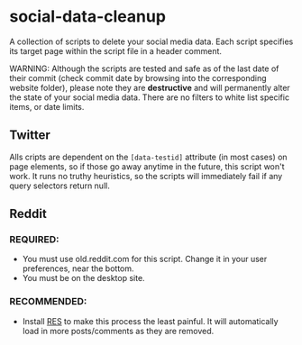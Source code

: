 # social-data-cleanup

A collection of scripts to delete your social media data. Each script specifies its target page within the script file in a header comment.

WARNING: Although the scripts are tested and safe as of the last date of their commit (check commit date by browsing into the corresponding website folder), please note they are **destructive** and will permanently alter the state of your social media data. There are no filters to white list specific items, or date limits. 

## Twitter

Alls cripts are dependent on the `[data-testid]` attribute (in most cases) on page elements, so if those go away anytime in the future, this script won't work. It runs no truthy heuristics, so the scripts will immediately fail if any query selectors return null.

## Reddit

### REQUIRED:
- You must use old.reddit.com for this script. Change it in your user preferences, near the bottom.
- You must be on the desktop site.

### RECOMMENDED:
- Install [RES](https://redditenhancementsuite.com/) to make this process the least painful. It will automatically load in more posts/comments as they are removed.
